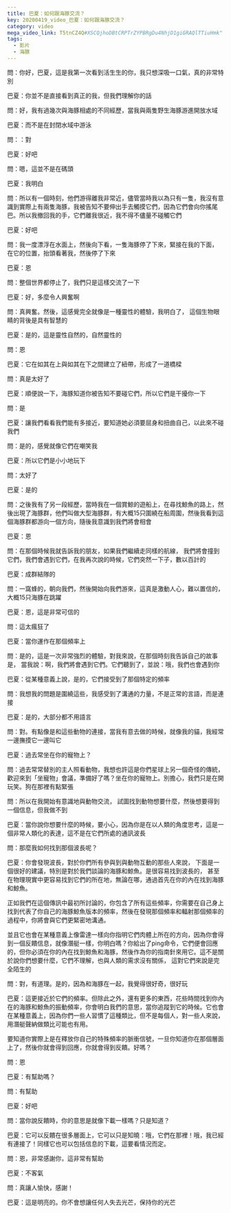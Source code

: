 ```yaml
---
title: 巴夏：如何跟海豚交流？
key: 20200419_video_巴夏：如何跟海豚交流？
category: video
mega_video_link: T5tnCZ4Q#XSCQjhoDBtCRPTrZYPBRgDu4NhjD1giGRAQlTTiuHmk"
tags:
  - 影片
  - 海豚
---
```


問：你好，巴夏，這是我第一次看到活生生的你，我只想深吸一口氣，真的非常特別

巴夏：你並不是直接看到真正的我，但我們理解你的話

問：好，我有過幾次與海豚相處的不同經歷，當我與兩隻野生海豚游進開放水域

巴夏：而不是在封閉水域中游泳

問：：對

巴夏：好吧

問：嗯，這並不是在碼頭

巴夏：我明白

問：所以有一個時刻，他們游得離我非常近，儘管當時我以為只有一隻，我沒有意識到實際上有兩隻海豚，我被告知不要伸出手去觸摸它們，因為它們會向你搖尾巴。所以我撤回我的手，它們離我很近，我不得不儘量不碰觸它們

巴夏：好吧

問：我一度漂浮在水面上，然後向下看，一隻海豚停了下來，緊接在我的下面， 在它的位置，抬頭看著我，然後停了下來

巴夏：恩

問：整個世界都停止了，我們只是這樣交流了一下

巴夏：好，多麼令人興奮啊

問：真興奮。然後，這感覺完全就像是一種靈性的體驗，我明白了， 這個生物眼睛的背後是具有智慧的

巴夏：是的，這是靈性自然的，自然靈性的

問：恩

巴夏：它在如其在上與如其在下之間建立了紐帶，形成了一道橋樑

問：真是太好了

巴夏：順便說一下，海豚知道你被告知不要碰它們，所以它們是干擾你一下

問：是

巴夏：讓我們看看我們能有多接近，要知道她必須要屈身和扭曲自己，以此來不碰我們

問：是的，感覺就像它們在嘲笑我

巴夏：所以它們是小小地玩下

問：太好了

巴夏：是的

問：之後我有了另一段經歷，當時我在一個賞鯨的遊船上，在尋找鯨魚的路上，然後出現了海豚群，他們叫做大型海豚群，有大概15只圍繞在船周圍，然後我看到這個海豚群都游向一個方向，隨後我意識到我們將會相會

巴夏：恩

問：在那個時候我就告訴我的朋友，如果我們繼續走同樣的航線， 我們將會撞到它們，我們會遇到它們，在我再次說的時候，它們突然一下子，數以百計的

巴夏：成群結隊的

問：一窩蜂的，朝向我們，然後開始向我們游來，這真是激動人心，難以置信的，大概15只海豚在跳躍

巴夏：恩，這是非常可信的

問：這太瘋狂了

巴夏：當你運作在那個頻率上

問：是的，這是一次非常強烈的體驗，對我來說，在那個時刻我告訴自己的故事是， 當我說：啊，我們將會遇到它們。它們聽到了，並說：哦，我們也會遇到你

巴夏：從某種意義上說，是的，它們接受到了那個特定的頻率

問：我想我的問題是圍繞這些，我感受到了溝通的力量，不是正常的言語，而是連接

巴夏：是的，大部分都不用語言

問：對。有點像是和這些動物的連接，當我有意去做的時候，就像我的貓，我經常一邊撫摸它一邊叫它

巴夏：過去常坐在你的寵物上？

問：過去常常替別的主人照看動物，我想也許這是你們星球上另一個奇怪的傳統，歡迎來到「坐寵物」會議，準備好了嗎？坐在你的寵物上。別擔心，我們只是在開玩笑。狗在那裡有點緊張

問：所以在我開始有意識地與動物交流， 試圖找到動物想要什麼，然後想要得到一個信息，但我做不到

巴夏：當你說你想要什麼的時候，要小心，因為你是在以人類的角度思考，這是一個非常人類化的表達，這不是在它們所處的通訊波長

問：那麼我如何找到那個波長呢？

巴夏：你會發現波長，對於你們所有參與到與動物互動的那些人來說， 下面是一個很好的建議，特別是對於我們談論的海豚和鯨魚。是很容易找到波長的， 甚至在物理現實中更容易找到它們的所在地，無論在哪，通過首先在你的內在找到海豚和鯨魚。

正如我們在這個傳訊中最初所討論的，你包含了所有這些頻率，你需要在自己身上找到代表了你自己的海豚鯨魚版本的頻率，然後在發現那個頻率和輻射那個頻率的過程中，你將會與它們更緊密地溝通。

並且它也會在某種意義上像雷達一樣向你指明它們肉體上所在的方向，因為你會得到一個反饋信息，就像潛艇一樣，你明白嗎？你給出了ping命令，它們便會回應的，但你必須在你的內在找到鯨魚和海豚，然後作為你的指南針來用它。這不是關於說你們想要什麼，它們不理解，也與人類的需求沒有關係， 這對它們來說是完全陌生的

問：對，有道理。是的，因為和海豚在一起，我覺得很好奇，很好玩

巴夏：這更接近於它們的頻率。但除此之外，還有更多的東西，花些時間找到你內在的海豚和鯨魚的振動頻率，你會明白我們的意思，當你追蹤到它的時候。它也會在某種意義上，因為你們一些人習慣了這種類比，但不是每個人，對一些人來說，用潛艇聲納做類比可能也有用。

要知道你實際上是在釋放你自己的特殊頻率的脈衝信號，一旦你知道你在那個層面上了，然後你就會得到回應，你就會得到反饋。好嗎？

問：恩

巴夏：有幫助嗎？

問：有幫助

巴夏：好吧

問：當你說反饋時，你的意思是就像下載一樣嗎？只是知道？

巴夏：它可以反饋在很多層面上，它可以只是知曉：哦，它們在那裡！哦，我已經有連接了！同樣它也可以包括信息的下載，這要看情況而定。

問：恩，非常感謝你，這非常有幫助

巴夏：不客氣

問：真讓人愉快，感謝！

巴夏：這是明亮的。你不會想讓任何人失去光芒，保持你的光芒

